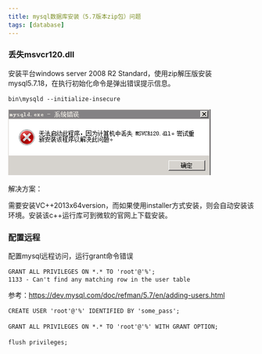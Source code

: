 ```yaml
---
title: mysql数据库安装（5.7版本zip包）问题
tags: [database]
---
```


### 丢失msvcr120.dll

安装平台windows server 2008 R2 Standard，使用zip解压版安装mysql5.7.18，在执行初始化命令是弹出错误提示信息。

```
bin\mysqld --initialize-insecure
```

![](/images/database/mysql/install/msvcr120dlllost.png)

解决方案：

需要安装VC++2013x64version，而如果使用installer方式安装，则会自动安装该环境。安装该c++运行库可到微软的官网上下载安装。

### 配置远程

配置mysql远程访问，运行grant命令错误

```
GRANT ALL PRIVILEGES ON *.* TO 'root'@'%';
1133 - Can't find any matching row in the user table
```

参考：https://dev.mysql.com/doc/refman/5.7/en/adding-users.html

```
CREATE USER 'root'@'%' IDENTIFIED BY 'some_pass';

GRANT ALL PRIVILEGES ON *.* TO 'root'@'%' WITH GRANT OPTION;

flush privileges;
```